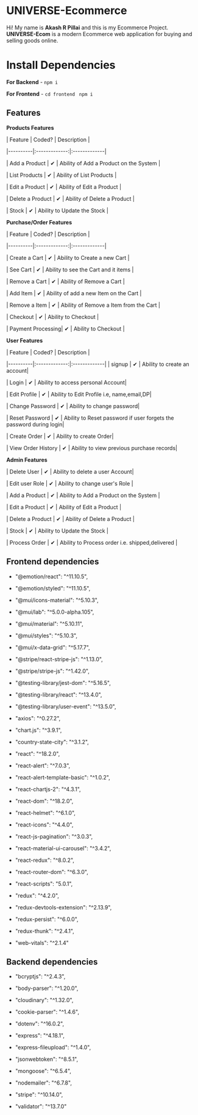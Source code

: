 # UNIVERSE-Ecommerce

Hi! My name is **Akash R Pillai** and this is my Ecommerce Project.
 **UNIVERSE-Ecom** is a modern Ecommerce web application for buying 
 and selling goods online. 

#  Install Dependencies

**For Backend** - `npm i`

**For Frontend** - `cd frontend` ` npm i`

 ## Features
 <b>Products Features</b>

| Feature | Coded? | Description |

|----------|:-------------:|:-------------|

| Add a Product | &#10004; | Ability of Add a Product on the System |

| List Products | &#10004; | Ability of List Products |

| Edit a Product | &#10004; | Ability of Edit a Product |

| Delete a Product | &#10004; | Ability of Delete a Product |

| Stock | &#10004; | Ability to Update the Stock |

<b>Purchase/Order Features</b>

| Feature | Coded? | Description |

|----------|:-------------:|:-------------|

| Create a Cart | &#10004; | Ability to Create a new Cart |

| See Cart | &#10004; | Ability to see the Cart and it items |

| Remove a Cart | &#10004; | Ability of Remove a Cart |

| Add Item | &#10004; | Ability of add a new Item on the Cart |

| Remove a Item | &#10004; | Ability of Remove a Item from the Cart |

| Checkout | &#10004; | Ability to Checkout |

| Payment Processing| &#10004; | Ability to Checkout |

<b>User Features</b>

| Feature | Coded? | Description |

|----------|:-------------:|:-------------|
| signup | &#10004; | Ability to create an account|

| Login | &#10004; | Ability to access personal Account|

| Edit Profile | &#10004; | Ability to Edit Profile i.e, name,email,DP|

| Change Password | &#10004; | Ability to change password|

| Reset Password | &#10004; | Ability to Reset password if user forgets the password during login|

| Create Order | &#10004; | Ability to create Order|

| View Order History | &#10004; | Ability to view previous purchase records|

<b>Admin Features</b>

| Delete User | &#10004; | Ability to delete a user Account|

| Edit user Role | &#10004; | Ability to change user's Role |

| Add a Product | &#10004; | Ability to Add a Product on the System |

| Edit a Product | &#10004; | Ability of Edit a Product |

| Delete a Product | &#10004; | Ability of Delete a Product |

| Stock | &#10004; | Ability to Update the Stock |

| Process Order | &#10004; | Ability to Process order i.e. shipped,delivered |



## Frontend dependencies


 - "@emotion/react": "^11.10.5",

- "@emotion/styled": "^11.10.5",

- "@mui/icons-material": "^5.10.3",

- "@mui/lab": "^5.0.0-alpha.105",

- "@mui/material": "^5.10.11",

- "@mui/styles": "^5.10.3",

- "@mui/x-data-grid": "^5.17.7",

- "@stripe/react-stripe-js": "^1.13.0",

- "@stripe/stripe-js": "^1.42.0",

- "@testing-library/jest-dom": "^5.16.5",

- "@testing-library/react": "^13.4.0",

- "@testing-library/user-event": "^13.5.0",

- "axios": "^0.27.2",

- "chart.js": "^3.9.1",

- "country-state-city": "^3.1.2",

- "react": "^18.2.0",

- "react-alert": "^7.0.3",

- "react-alert-template-basic": "^1.0.2",

- "react-chartjs-2": "^4.3.1",

- "react-dom": "^18.2.0",

- "react-helmet": "^6.1.0",

- "react-icons": "^4.4.0",

- "react-js-pagination": "^3.0.3",

- "react-material-ui-carousel": "^3.4.2",

- "react-redux": "^8.0.2",

- "react-router-dom": "^6.3.0",

- "react-scripts": "5.0.1",

- "redux": "^4.2.0",

- "redux-devtools-extension": "^2.13.9",

- "redux-persist": "^6.0.0",

- "redux-thunk": "^2.4.1",

- "web-vitals": "^2.1.4"

## Backend dependencies

- "bcryptjs": "^2.4.3",

- "body-parser": "^1.20.0",

- "cloudinary": "^1.32.0",

- "cookie-parser": "^1.4.6",

- "dotenv": "^16.0.2",

- "express": "^4.18.1",

- "express-fileupload": "^1.4.0",

- "jsonwebtoken": "^8.5.1",

- "mongoose": "^6.5.4",

- "nodemailer": "^6.7.8",

- "stripe": "^10.14.0",

- "validator": "^13.7.0"